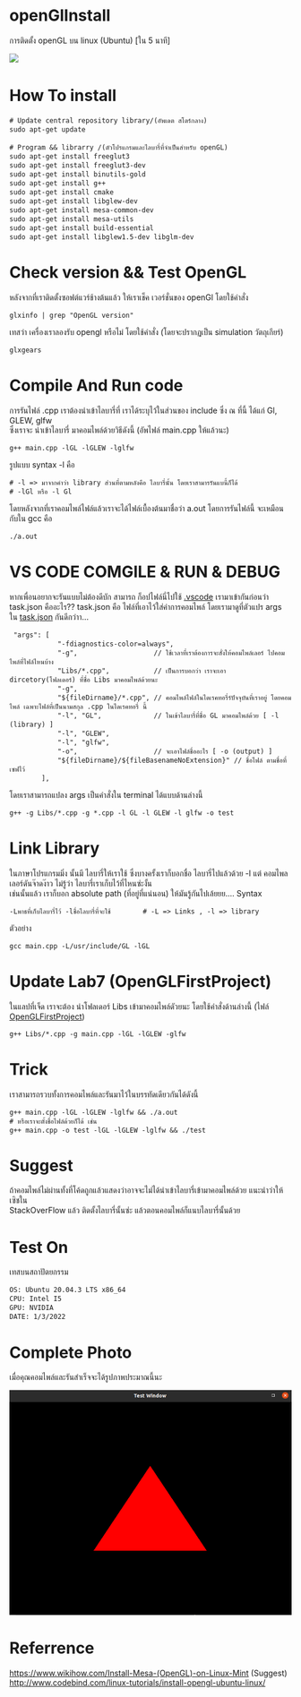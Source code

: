 # openGlInstall

การติดตั้ง openGL บน linux (Ubuntu) [ใน 5 นาที]

![](https://i.kym-cdn.com/photos/images/newsfeed/000/755/556/799.gif)

# How To install 

    # Update central repository library/(อัพเดต สโตร์กลาง)
    sudo apt-get update
    
    # Program && librarry /(ตัวโปรแกรมและไลบารี่ที่จำเป็นสำหรับ openGL)
    sudo apt-get install freeglut3
    sudo apt-get install freeglut3-dev
    sudo apt-get install binutils-gold
    sudo apt-get install g++ 
    sudo apt-get install cmake
    sudo apt-get install libglew-dev
    sudo apt-get install mesa-common-dev
    sudo apt-get install mesa-utils
    sudo apt-get install build-essential
    sudo apt-get install libglew1.5-dev libglm-dev

    
# Check version && Test OpenGL

หลังจากที่เราติดตั้งซอฟต์แวร์ช้างต้นแล้ว ให้เราเช็ค เวอร์ชั่นของ openGl โดยใช้คำสั่ง 
   
    glxinfo | grep "OpenGL version"
    
 เทสว่า เครื่องเราลองรับ opengl หรือไม่ โดยใช้คำสั่ง (โดยจะปรากฏเป็น simulation วัตถุเกียร์)
 
    glxgears
    
# Compile And Run code

<p>การรันไฟล์ .cpp เราต้องนำเข้าไลบารี่ที่ เราได้ระบุไว้ในส่วนของ include ซึ่ง ณ ที่นี้ ได้แก่ Gl, GLEW, glfw <br>
   ซึ่งเราจะ นำเข้าไลบารี่ มาคอมไพล์ด้วยวิธีดังนี้ (อัพไฟล์ main.cpp ให้แล้วนะ) </p>

    g++ main.cpp -lGL -lGLEW -lglfw
    
รูปแบบ syntax -l คือ

    # -l => มาจากคำว่า library ส่วนที่ตามหลังคือ ไลบารี่นั้น โดยเราสามารรันแบนี้ก็ได้
    # -lGl หรือ -l Gl
    
โดยหลังจากที่เราคอมไพล์ไฟล์แล้วเราจะได้ไฟล์เบื้องต้นมาชื่อว่า a.out โดยการรันไฟล์นี้ จะเหมือนกับใน gcc คือ

    ./a.out
    
# VS CODE COMGILE & RUN & DEBUG

หากเพื่อนอยากจะรันแบบไม่ต้องดีบัก สามารถ ก็อปไฟล์นี่ไปใช้ [.vscode](https://github.com/zergreen/openGlInstall/tree/master/.vscode)
เรามาเข้ากันก่อนว่า task.json คืออะไร??
task.json คือ ไฟล์ที่เอาไว้ใส่ค่าการคอมไพล์ โดยเรามาดูที่ตัวแปร args ใน [task.json](https://github.com/zergreen/openGlInstall/blob/master/.vscode/tasks.json) กันดีกว่าา...
    
     "args": [
                "-fdiagnostics-color=always",
                "-g",                   // ใช้เวลาที่เราต้องการจะสั่งให้คอมไพล์เลอร์ ไปคอมไพล์ที่ไฟล์ไหนบ้าง
                "Libs/*.cpp",           // เป็นการบอกว่า เราจะเอา dircetory(โฟลเดอร์) ที่ชื่อ Libs มาคอมไพล์ด้วยนะ
                "-g",
                "${fileDirname}/*.cpp", // คอมไพล์ไฟล์ในไดเรคทอรี่ร์ปัจจุบันที่เราอยู่ โดยคอมไพล์ เฉพาะไฟล์ที่เป็นนามสกุล .cpp ในไดเรคทอรี่ นี้
                "-l", "GL",             // ในเข้าไลบารี่ที่ชื่อ GL มาคอมไพล์ด้วย [ -l (library) ]
                "-l", "GLEW",
                "-l", "glfw",
                "-o",                   // จะเอาไฟล์ชื่ออะไร [ -o (output) ]             
                "${fileDirname}/${fileBasenameNoExtension}" // ชื่อไฟล์ ตามชื่อที่เซฟไว้
            ],
            
โดยเราสามารถแปลง args เป็นคำสั่งใน terminal ได้แบบด้านล่างนี้

    g++ -g Libs/*.cpp -g *.cpp -l GL -l GLEW -l glfw -o test
    
# Link Library

ในภาษาโปรแกรมมิ่ง นั้นมี ไลบารี่ให้เราใช้ ซึ่งบางครั้งเราก็บอกชื่อ ไลบารี่ไปแล้วด้วย -l แต่ คอมไพลเลอร์ดันจ๊าดง๊าว ไม่รู้ว่า ไลบารี่เราเก็บไว้ที่ไหนซ่ะงั้น <br>
เช่นนั้นแล้ว เราก็บอก absolute path (ที่อยู่ที่แน่นอน) ให้มันรู้กันไปเล้ยยย....
Syntax

    -Lพาธที่เก็บไลบารี่ไว้ -lชื่อไลบารี่ที่จะใช้        # -L => Links , -l => library
ตัวอย่าง

    gcc main.cpp -L/usr/include/GL -lGL
    
# Update Lab7 (OpenGLFirstProject)

ในแลปที่เจ็ด เราจะต้อง นำโฟลเดอร์ Libs เข้ามาคอมไพล์ดัวยนะ โดยใช้คำสั่งด้านล่างนี้ (ไฟล์ [OpenGLFirstProject](https://github.com/zergreen/openGlInstall/tree/master/OpenGLFirstProject))

    g++ Libs/*.cpp -g main.cpp -lGL -lGLEW -glfw
    
# Trick

เราสามารถรวบทั้งการคอมไพล์และรันมาไว้ในบรรทัดเดียวกันได้ดังนี้

    g++ main.cpp -lGL -lGLEW -lglfw && ./a.out
    # หรือเราจะตั้งชื่อไฟล์ด้วยก็ได้ เช่น
    g++ main.cpp -o test -lGL -lGLEW -lglfw && ./test

# Suggest

ถ้าคอมไพล์ไม่ผ่านทั้งที่โค้ดถูกแล้วแสดงว่าอาจจะไม่ได้นำเข้าไลบารี่เข้ามาคอมไพล์ด้วย แนะนำว่าให้เซิชใน <br>
StackOverFlow แล้ว ติดตั้งไลบารี่นั้นซ่ะ แล้วตอนคอมไพล์ก็แนบไลบารี่นั้นด้วย

# Test On

เทสบนสถาปัตยกรรม
    
    OS: Ubuntu 20.04.3 LTS x86_64
    CPU: Intel I5
    GPU: NVIDIA
    DATE: 1/3/2022

# Complete Photo

เมื่อคุณคอมไพล์และรันสำเร็จจะได้รูปภาพประมาณนี้นะ

![triangle](src/triangle.png)

# Referrence

https://www.wikihow.com/Install-Mesa-(OpenGL)-on-Linux-Mint (Suggest) <br>
http://www.codebind.com/linux-tutorials/install-opengl-ubuntu-linux/


    


